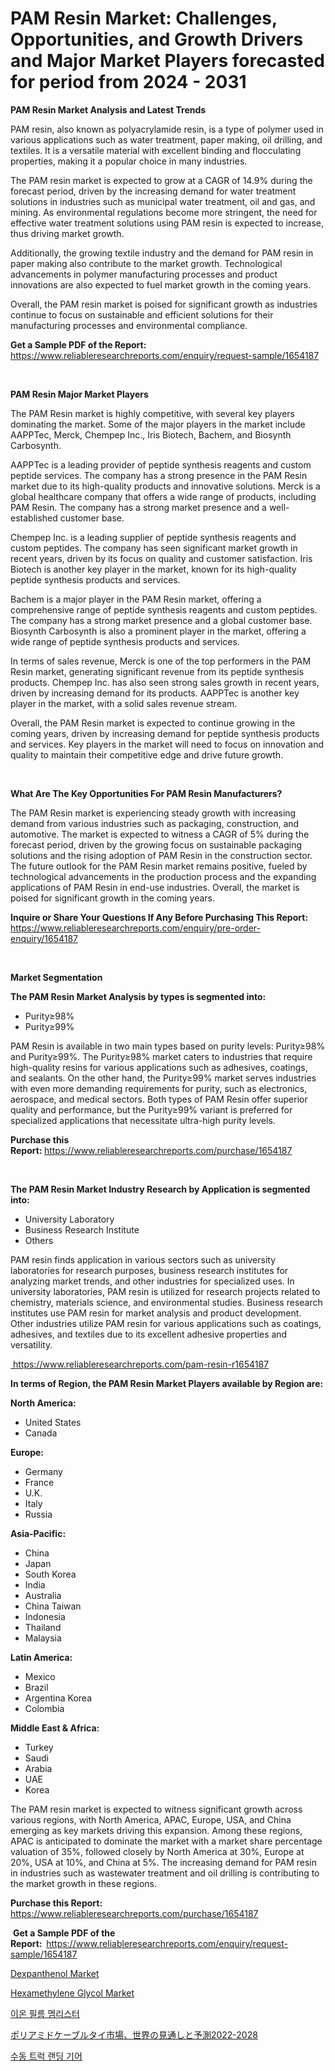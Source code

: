 <p><h1>PAM Resin Market: Challenges, Opportunities, and Growth Drivers and Major Market Players forecasted for period from 2024 - 2031</h1></p><p><strong>PAM Resin Market Analysis and Latest Trends</strong></p>
<p><p>PAM resin, also known as polyacrylamide resin, is a type of polymer used in various applications such as water treatment, paper making, oil drilling, and textiles. It is a versatile material with excellent binding and flocculating properties, making it a popular choice in many industries.</p><p>The PAM resin market is expected to grow at a CAGR of 14.9% during the forecast period, driven by the increasing demand for water treatment solutions in industries such as municipal water treatment, oil and gas, and mining. As environmental regulations become more stringent, the need for effective water treatment solutions using PAM resin is expected to increase, thus driving market growth.</p><p>Additionally, the growing textile industry and the demand for PAM resin in paper making also contribute to the market growth. Technological advancements in polymer manufacturing processes and product innovations are also expected to fuel market growth in the coming years.</p><p>Overall, the PAM resin market is poised for significant growth as industries continue to focus on sustainable and efficient solutions for their manufacturing processes and environmental compliance.</p></p>
<p><strong>Get a Sample PDF of the Report:&nbsp;</strong> <a href="https://www.reliableresearchreports.com/enquiry/request-sample/1654187">https://www.reliableresearchreports.com/enquiry/request-sample/1654187</a></p>
<p>&nbsp;</p>
<p><strong>PAM Resin Major Market Players</strong></p>
<p><p>The PAM Resin market is highly competitive, with several key players dominating the market. Some of the major players in the market include AAPPTec, Merck, Chempep Inc., Iris Biotech, Bachem, and Biosynth Carbosynth.</p><p>AAPPTec is a leading provider of peptide synthesis reagents and custom peptide services. The company has a strong presence in the PAM Resin market due to its high-quality products and innovative solutions. Merck is a global healthcare company that offers a wide range of products, including PAM Resin. The company has a strong market presence and a well-established customer base.</p><p>Chempep Inc. is a leading supplier of peptide synthesis reagents and custom peptides. The company has seen significant market growth in recent years, driven by its focus on quality and customer satisfaction. Iris Biotech is another key player in the market, known for its high-quality peptide synthesis products and services.</p><p>Bachem is a major player in the PAM Resin market, offering a comprehensive range of peptide synthesis reagents and custom peptides. The company has a strong market presence and a global customer base. Biosynth Carbosynth is also a prominent player in the market, offering a wide range of peptide synthesis products and services.</p><p>In terms of sales revenue, Merck is one of the top performers in the PAM Resin market, generating significant revenue from its peptide synthesis products. Chempep Inc. has also seen strong sales growth in recent years, driven by increasing demand for its products. AAPPTec is another key player in the market, with a solid sales revenue stream.</p><p>Overall, the PAM Resin market is expected to continue growing in the coming years, driven by increasing demand for peptide synthesis products and services. Key players in the market will need to focus on innovation and quality to maintain their competitive edge and drive future growth.</p></p>
<p>&nbsp;</p>
<p><strong>What Are The Key Opportunities For PAM Resin Manufacturers?</strong></p>
<p><p>The PAM Resin market is experiencing steady growth with increasing demand from various industries such as packaging, construction, and automotive. The market is expected to witness a CAGR of 5% during the forecast period, driven by the growing focus on sustainable packaging solutions and the rising adoption of PAM Resin in the construction sector. The future outlook for the PAM Resin market remains positive, fueled by technological advancements in the production process and the expanding applications of PAM Resin in end-use industries. Overall, the market is poised for significant growth in the coming years.</p></p>
<p><strong>Inquire or Share Your Questions If Any Before Purchasing This Report:</strong> <a href="https://www.reliableresearchreports.com/enquiry/pre-order-enquiry/1654187">https://www.reliableresearchreports.com/enquiry/pre-order-enquiry/1654187</a></p>
<p>&nbsp;</p>
<p><strong>Market Segmentation</strong></p>
<p><strong>The PAM Resin Market Analysis by types is segmented into:</strong></p>
<p><ul><li>Purity≥98%</li><li>Purity≥99%</li></ul></p>
<p><p>PAM Resin is available in two main types based on purity levels: Purity≥98% and Purity≥99%. The Purity≥98% market caters to industries that require high-quality resins for various applications such as adhesives, coatings, and sealants. On the other hand, the Purity≥99% market serves industries with even more demanding requirements for purity, such as electronics, aerospace, and medical sectors. Both types of PAM Resin offer superior quality and performance, but the Purity≥99% variant is preferred for specialized applications that necessitate ultra-high purity levels.</p></p>
<p><strong>Purchase this Report:&nbsp;</strong><a href="https://www.reliableresearchreports.com/purchase/1654187">https://www.reliableresearchreports.com/purchase/1654187</a></p>
<p>&nbsp;</p>
<p><strong>The PAM Resin Market Industry Research by Application is segmented into:</strong></p>
<p><ul><li>University Laboratory</li><li>Business Research Institute</li><li>Others</li></ul></p>
<p><p>PAM resin finds application in various sectors such as university laboratories for research purposes, business research institutes for analyzing market trends, and other industries for specialized uses. In university laboratories, PAM resin is utilized for research projects related to chemistry, materials science, and environmental studies. Business research institutes use PAM resin for market analysis and product development. Other industries utilize PAM resin for various applications such as coatings, adhesives, and textiles due to its excellent adhesive properties and versatility.</p></p>
<p><a href="https://www.reliableresearchreports.com/pam-resin-r1654187">&nbsp;https://www.reliableresearchreports.com/pam-resin-r1654187</a></p>
<p><strong>In terms of Region, the PAM Resin Market Players available by Region are:</strong></p>
<p>
    <p> <strong> North America: </strong>
        <ul>
            <li>United States</li>
            <li>Canada</li>
        </ul>
        </p> 
    <p> <strong> Europe: </strong>
        <ul>
            <li>Germany</li>
            <li>France</li>
            <li>U.K.</li>
            <li>Italy</li>
            <li>Russia</li>
        </ul>
        </p> 
    <p> <strong> Asia-Pacific: </strong>
        <ul>
            <li>China</li>
            <li>Japan</li>
            <li>South Korea</li>
            <li>India</li>
            <li>Australia</li>
            <li>China Taiwan</li>
            <li>Indonesia</li>
            <li>Thailand</li>
            <li>Malaysia</li>
        </ul>
        </p> 
    <p> <strong> Latin America: </strong>
        <ul>
            <li>Mexico</li>
            <li>Brazil</li>
            <li>Argentina Korea</li>
            <li>Colombia</li>
        </ul>
        </p> 
    <p> <strong> Middle East & Africa: </strong>
        <ul>
            <li>Turkey</li>
            <li>Saudi</li>
            <li>Arabia</li>
            <li>UAE</li>
            <li>Korea</li>
        </ul>
    </p>
    </p>
<p><p>The PAM resin market is expected to witness significant growth across various regions, with North America, APAC, Europe, USA, and China emerging as key markets driving this expansion. Among these regions, APAC is anticipated to dominate the market with a market share percentage valuation of 35%, followed closely by North America at 30%, Europe at 20%, USA at 10%, and China at 5%. The increasing demand for PAM resin in industries such as wastewater treatment and oil drilling is contributing to the market growth in these regions.</p></p>
<p><strong>Purchase this Report: </strong><a href="https://www.reliableresearchreports.com/purchase/1654187">https://www.reliableresearchreports.com/purchase/1654187</a></p>
<p>&nbsp;<strong>Get a Sample PDF of the Report:&nbsp;&nbsp;</strong><a href="https://www.reliableresearchreports.com/enquiry/request-sample/1654187">https://www.reliableresearchreports.com/enquiry/request-sample/1654187</a></p>
<p><strong></strong></p>
<p><p><a href="https://github.com/huqhwmcs55/Market-Research-Report-List-1/blob/main/dexpanthenol-market.md">Dexpanthenol Market</a></p><p><a href="https://github.com/kumertitash/Market-Research-Report-List-1/blob/main/hexamethylene-glycol-market.md">Hexamethylene Glycol Market</a></p><p><a href="https://medium.com/@twix678568/%EC%9D%B4%EC%98%A8-%ED%95%84%EB%A6%84-%EB%A9%94%EB%AA%A8%EB%A6%AC%EC%8A%A4%ED%84%B0-%EC%8B%9C%EC%9E%A5-%EC%97%AD%ED%95%99-%EB%B0%8F-%EC%84%B1%EC%9E%A5-%EC%B4%89%EC%A7%84%EC%9A%94%EC%86%8C%EB%A5%BC-%EB%B6%84%EC%84%9D%ED%95%98%EA%B3%A0-2024%EB%85%84%EB%B6%80%ED%84%B0-2031%EB%85%84%EA%B9%8C%EC%A7%80-%EC%98%88%EC%B8%A1%EB%90%A9%EB%8B%88%EB%8B%A4-d61fe8eaacd4">이온 필름 멤리스터</a></p><p><a href="https://medium.com/@amarart56456/%E3%83%9D%E3%83%AA%E3%82%A2%E3%83%9F%E3%83%89%E3%82%B1%E3%83%BC%E3%83%96%E3%83%AB%E3%82%BF%E3%82%A4%E5%B8%82%E5%A0%B4-%E3%82%B0%E3%83%AD%E3%83%BC%E3%83%90%E3%83%AB%E3%81%AE%E8%A6%8B%E9%80%9A%E3%81%97%E3%81%A82022-2028%E5%B9%B4%E3%81%AE%E4%BA%88%E6%B8%AC%E5%B8%82%E5%A0%B4%E8%AA%BF%E6%9F%BB%E3%83%AC%E3%83%9D%E3%83%BC%E3%83%88%E3%81%AB%E3%81%AF-2024%E5%B9%B4%E3%81%8B%E3%82%892031%E5%B9%B4%E3%81%BE%E3%81%A7%E3%81%AE13-cagr%E3%81%AE%E6%88%90%E9%95%B7%E7%8E%87%E3%81%A7%E3%81%AE%E5%B8%82%E5%A0%B4%E8%A6%8F%E6%A8%A1-%E3%82%B7%E3%82%A7%E3%82%A2-%E5%88%86%E6%9E%90%E3%81%8C%E5%90%AB%E3%81%BE%E3%82%8C%E3%81%A6%E3%81%84%E3%81%BE%E3%81%99-d35d2146807b">ポリアミドケーブルタイ市場、世界の見通しと予測2022-2028</a></p><p><a href="https://github.com/JackieFauhey9089475/Market-Research-Report-List-2/blob/main/7850296139944.md">수동 트럭 랜딩 기어</a></p></p>